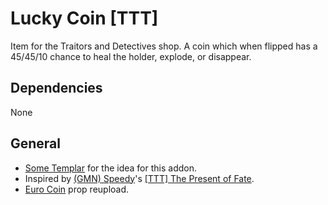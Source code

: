 # Lucky Coin [TTT]
Item for the Traitors and Detectives shop. A coin which when flipped has a 45/45/10 chance to heal the holder, explode, or disappear. 

## Dependencies
None

## General
* [Some Templar](https://steamcommunity.com/id/SomeTemplar) for the idea for this addon.
* Inspired by [(GMN) Speedy](https://steamcommunity.com/id/Winterfuxro)'s [[TTT] The Present of Fate](https://steamcommunity.com/sharedfiles/filedetails/?id=596033434).
* [Euro Coin](https://steamcommunity.com/sharedfiles/filedetails/?id=2468361759) prop reupload.
